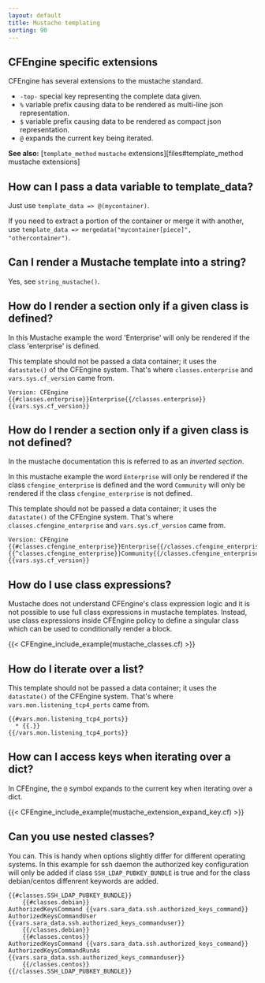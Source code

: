 ```yaml
---
layout: default
title: Mustache templating
sorting: 90
---
```


## CFEngine specific extensions

CFEngine has several extensions to the mustache standard.

- `-top-` special key representing the complete data given.
- `%` variable prefix causing data to be rendered as multi-line json representation.
- `$` variable prefix causing data to be rendered as compact json representation.
- `@` expands the current key being iterated.

**See also:** [`template_method` `mustache` extensions][files#template_method mustache extensions]

## How can I pass a data variable to template_data?

Just use `template_data => @(mycontainer)`.

If you need to extract a portion of the container or merge it with another, use
`template_data => mergedata("mycontainer[piece]", "othercontainer")`.

## Can I render a Mustache template into a string?

Yes, see `string_mustache()`.

## How do I render a section only if a given class is defined?

In this Mustache example the word 'Enterprise' will only be rendered if the
class 'enterprise' is defined.

This template should not be passed a data container; it uses the `datastate()`
of the CFEngine system. That's where `classes.enterprise` and
`vars.sys.cf_version` came from.

```
Version: CFEngine {{#classes.enterprise}}Enterprise{{/classes.enterprise}} {{vars.sys.cf_version}}
```

## How do I render a section only if a given class is not defined?

In the mustache documentation this is referred to as an _inverted section_.

In this mustache example the word `Enterprise` will only be rendered if the
class `cfengine_enterprise` is defined and the word `Community` will
only be rendered if the class `cfengine_enterprise` is not defined.

This template should not be passed a data container; it uses the `datastate()`
of the CFEngine system. That's where `classes.cfengine_enterprise` and
`vars.sys.cf_version` came from.

```
Version: CFEngine {{#classes.cfengine_enterprise}}Enterprise{{/classes.cfengine_enterprise}}{{^classes.cfengine_enterprise}}Community{{/classes.cfengine_enterprise}} {{vars.sys.cf_version}}
```

## How do I use class expressions?

Mustache does not understand CFEngine's class expression logic and it is not
possible to use full class expressions in mustache templates. Instead, use class
expressions inside CFEngine policy to define a singular class which can be used
to conditionally render a block.

{{< CFEngine_include_example(mustache_classes.cf) >}}

## How do I iterate over a list?

This template should not be passed a data container; it uses the `datastate()`
of the CFEngine system. That's where `vars.mon.listening_tcp4_ports` came from.

```
{{#vars.mon.listening_tcp4_ports}}
  * {{.}}
{{/vars.mon.listening_tcp4_ports}}
```

## How can I access keys when iterating over a dict?

In CFEngine, the `@` symbol expands to the current key when iterating over a dict.

{{< CFEngine_include_example(mustache_extension_expand_key.cf) >}}

## Can you use nested classes?

You can. This is handy when options slightly differ for different operating systems.
In this example for ssh daemon the authorized key configuration will only be added if
class `SSH_LDAP_PUBKEY_BUNDLE` is true and for the class debian/centos diffenrent
keywords are added.

```
{{#classes.SSH_LDAP_PUBKEY_BUNDLE}}
    {{#classes.debian}}
AuthorizedKeysCommand {{vars.sara_data.ssh.authorized_keys_command}}
AuthorizedKeysCommandUser {{vars.sara_data.ssh.authorized_keys_commanduser}}
    {{/classes.debian}}
    {{#classes.centos}}
AuthorizedKeysCommand {{vars.sara_data.ssh.authorized_keys_command}}
AuthorizedKeysCommandRunAs {{vars.sara_data.ssh.authorized_keys_commanduser}}
    {{/classes.centos}}
{{/classes.SSH_LDAP_PUBKEY_BUNDLE}}
```
